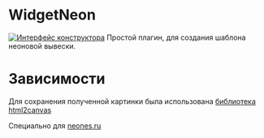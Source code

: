 # WidgetNeon
[![Интерфейс конструктора](https://i.ibb.co/4KD071B/Img-For-Github-Repo-1.png)](https://dungeonmir.github.io/WidgetNeon/)
Простой плагин, для создания шаблона неоновой вывески.

# Зависимости
Для сохранения полученной картинки была использована [библиотека html2canvas](https://github.com/niklasvh/html2canvas)


Специально для [neones.ru](https://neones.ru/)